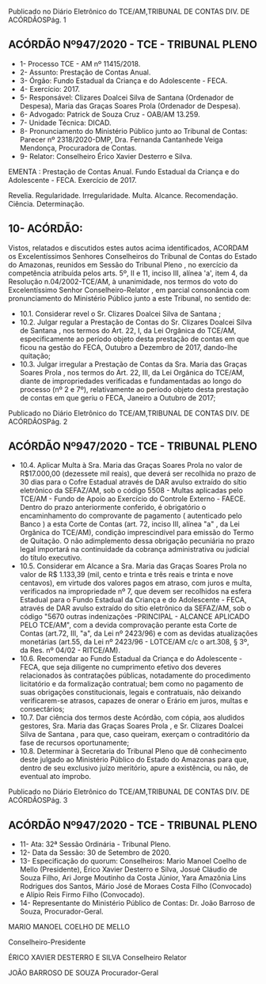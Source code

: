 Publicado  no  Diário  Eletrônico do TCE/AM,TRIBUNAL DE CONTAS DIV. DE ACÓRDÃOSPág. 1

## ACÓRDÃO Nº947/2020 - TCE - TRIBUNAL PLENO

- 1- Processo TCE - AM nº 11415/2018.
- 2- Assunto: Prestação de Contas Anual.
- 3- Órgão: Fundo Estadual da Criança e do Adolescente - FECA.
- 4- Exercício: 2017.
- 5- Responsável: Clizares Doalcei Silva de Santana (Ordenador de Despesa), Maria das Graças Soares Prola (Ordenador de Despesa).
- 6- Advogado: Patrick de Souza Cruz - OAB/AM 13.259.
- 7- Unidade Técnica: DICAD.
- 8- Pronunciamento  do  Ministério  Público  junto  ao  Tribunal  de  Contas: Parecer  nº 2318/2020-DMP,  Dra. Fernanda Cantanhede  Veiga Mendonça,  Procuradora de Contas.
- 9- Relator: Conselheiro Érico Xavier Desterro e Silva.

EMENTA : Prestação de Contas Anual. Fundo Estadual  da  Criança  e  do  Adolescente  -  FECA. Exercício de 2017.

Revelia. Regularidade. Irregularidade. Multa. Alcance. Recomendação. Ciência. Determinação.

## 10-  ACÓRDÃO:

Vistos, relatados e discutidos estes autos acima identificados, ACORDAM os Excelentíssimos Senhores Conselheiros do Tribunal de Contas do Estado do Amazonas, reunidos em Sessão do Tribunal Pleno , no exercício da competência atribuída pelos arts. 5º, II e 11, inciso III, alínea 'a', item 4, da Resolução n.04/2002-TCE/AM, à unanimidade, nos termos do voto do Excelentíssimo Senhor Conselheiro-Relator , em parcial consonância com pronunciamento do Ministério Público junto a este Tribunal, no sentido de:

- 10.1. Considerar revel o Sr. Clizares Doalcei Silva de Santana ;
- 10.2. Julgar regular a Prestação de Contas do Sr. Clizares Doalcei Silva de Santana , nos termos  do Art. 22, I, da Lei Orgânica  do TCE/AM, especificamente  ao  período  objeto  desta  prestação  de  contas  em  que ficou  na  gestão  do  FECA,  Outubro  a  Dezembro  de  2017,  dando-lhe quitação;
- 10.3. Julgar  irregular a  Prestação  de  Contas da Sra.  Maria  das  Graças Soares  Prola ,  nos  termos  do  Art.  22,  III,  da  Lei  Orgânica  do  TCE/AM, diante  de  impropriedades  verificadas  e  fundamentadas  ao  longo  do processo (nº 2 e 7º), relativamente ao período objeto desta prestação de contas em que geriu o FECA, Janeiro a Outubro de 2017;

Publicado  no  Diário  Eletrônico do TCE/AM,TRIBUNAL DE CONTAS DIV. DE ACÓRDÃOSPág. 2

## ACÓRDÃO Nº947/2020 - TCE - TRIBUNAL PLENO

- 10.4. Aplicar  Multa à Sra.  Maria  das  Graças  Soares  Prola no  valor  de R$17.000,00 (dezessete mil reais), que deverá ser recolhida no prazo de 30 dias para o Cofre Estadual através de DAR avulso extraído do sítio eletrônico  da  SEFAZ/AM,  sob  o  código  5508  -  Multas  aplicadas  pelo TCE/AM - Fundo de Apoio ao Exercício do Controle Externo - FAECE. Dentro do prazo anteriormente conferido, é obrigatório o encaminhamento do comprovante de pagamento ( autenticado pelo Banco ) a esta Corte de Contas  (art.  72,  inciso  III,  alínea  "a"  ,  da  Lei  Orgânica  do  TCE/AM), condição  imprescindível  para  emissão  do  Termo  de  Quitação.  O  não adimplemento  dessa  obrigação  pecuniária  no  prazo  legal  importará  na continuidade da cobrança administrativa ou judicial do título executivo.
- 10.5. Considerar em Alcance a Sra. Maria das Graças Soares Prola no valor de R$ 1.133,39 (mil, cento e trinta e três reais e trinta e nove centavos), em virtude dos valores pagos em atraso, com juros e multa, verificados na impropriedade nº 7, que devem ser recolhidos na esfera Estadual para o Fundo Estadual da Criança e do Adolescente  -  FECA, através de DAR avulso extraído do sítio eletrônico da SEFAZ/AM, sob o código "5670  outras indenizações -PRINCIPAL  -  ALCANCE  APLICADO  PELO TCE/AM",  com  a  devida  comprovação  perante  esta  Corte  de  Contas (art.72, III, "a", da  Lei  nº  2423/96)  e  com  as  devidas  atualizações monetárias (art.55, da Lei nº 2423/96 - LOTCE/AM c/c o art.308, § 3º, da Res. nº 04/02 - RITCE/AM).
- 10.6. Recomendar ao  Fundo Estadual da Criança e do Adolescente - FECA, que  seja  diligente  no  cumprimento  efetivo  dos  deveres  relacionados  às contratações  públicas,  notadamente  do  procedimento  licitatório  e  da formalização  contratual;  bem  como  no  pagamento  de  suas  obrigações constitucionais, legais e contratuais, não deixando verificarem-se atrasos, capazes de onerar o Erário em juros, multas e consectários;
- 10.7. Dar ciência dos termos deste Acórdão, com cópia, aos aludidos gestores, Sra.  Maria  das  Graças Soares Prola , e Sr.  Clizares  Doalcei  Silva  de Santana ,  para  que,  caso  queiram,  exerçam  o  contraditório  da  fase  de recursos oportunamente;
- 10.8. Determinar à  Secretaria  do  Tribunal  Pleno  que  dê  conhecimento  deste julgado ao Ministério Público do Estado do Amazonas para que, dentro de seu exclusivo juízo meritório, apure a existência, ou não, de eventual ato ímprobo.

Publicado  no  Diário  Eletrônico do TCE/AM,TRIBUNAL DE CONTAS DIV. DE ACÓRDÃOSPág. 3

## ACÓRDÃO Nº947/2020 - TCE - TRIBUNAL PLENO

- 11-  Ata: 32ª Sessão Ordinária - Tribunal Pleno.
- 12-  Data da Sessão: 30 de Setembro de 2020.
- 13-  Especificação do quorum: Conselheiros: Mario Manoel Coelho de Mello (Presidente), Érico Xavier Desterro e Silva, Josué Cláudio de Souza Filho, Ari Jorge Moutinho da Costa Júnior, Yara Amazônia Lins Rodrigues dos Santos, Mário José de Moraes Costa Filho (Convocado) e Alípio Reis Firmo Filho (Convocado).
- 14-  Representante  do  Ministério  Público  de  Contas: Dr. João  Barroso  de  Souza, Procurador-Geral.

MARIO MANOEL COELHO DE MELLO

Conselheiro-Presidente

ÉRICO XAVIER DESTERRO E SILVA Conselheiro Relator

JOÃO BARROSO DE SOUZA Procurador-Geral